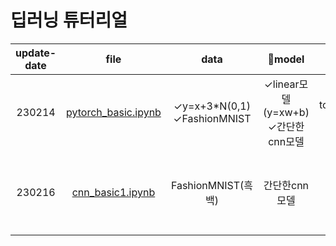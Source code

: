 # 딥러닝 튜터리얼
|update-date|file|data|🚀model|⭐remarks|✅reference|language|
|:---:|:---:|:---:|:---:|:---:|:---:|:---:|
|230214|[pytorch_basic.ipynb]()|&#10003;y=x+3*N(0,1)<br>&#10003;FashionMNIST|&#10003;linear모델(y=xw+b)<br>&#10003;간단한cnn모델|torchvision.datasets에서 데이터받음|[Youtube](https://youtu.be/BnV0m4jOb6g)|pytorch|
|230216|[cnn_basic1.ipynb]()|FashionMNIST(흑백)|간단한cnn모델|<ul><li>10개의Conv2d+2개의fc</li><li>2개의Conv2d+5개의fc</li></ul>|[Youtube](https://youtu.be/BnV0m4jOb6g)|pytorch|
